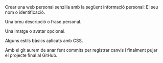 Crear una web personal senzilla amb la següent informació personal:
El seu nom o identificació.

Una breu descripció o frase personal.

Una imatge o avatar opcional.

Alguns estils bàsics aplicats amb CSS.

Amb el git aurem de anar fent commits per registrar canvis i finalment pujar el projecte final al GitHub.
